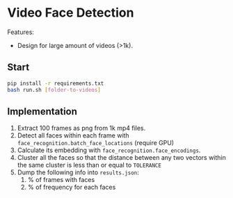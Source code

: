 # Video Face Detection

Features:
- Design for large amount of videos (>1k).

## Start

```bash
pip install -r requirements.txt
bash run.sh [folder-to-videos]
```

## Implementation

1. Extract 100 frames as png from 1k mp4 files.
2. Detect all faces within each frame with `face_recognition.batch_face_locations` (require GPU)
3. Calculate its embedding with `face_recognition.face_encodings`.
4. Cluster all the faces so that the distance between any two vectors within the same cluster is less than or equal to `TOLERANCE`
5. Dump the following info into `results.json`:
    1. % of frames with faces
    2. % of frequency for each faces

